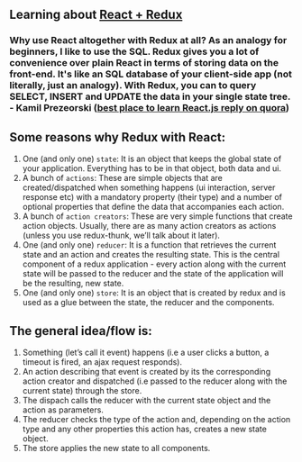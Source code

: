 ## Learning about [React + Redux](https://egghead.io/courses/getting-started-with-redux)

### Why use React altogether with Redux at all? As an analogy for beginners, I like to use the SQL. Redux gives you a lot of convenience over plain React in terms of storing data on the front-end. It's like an SQL database of your client-side app (not literally, just an analogy). With Redux, you can to query SELECT, INSERT and UPDATE the data in your single state tree. - Kamil Prezeorski ([best place to learn React.js reply on quora](https://www.quora.com/Whats-the-best-place-to-learn-React-js))

## Some reasons why Redux with React:
1.  One (and only one) `state`: It is an object that keeps the global state of your application. Everything has to be in that object, both data and ui.
2.  A bunch of `actions`: These are simple objects that are created/dispatched when something happens (ui interaction, server response etc) with a mandatory property (their type) and a number of optional properties that define the data that accompanies each action.
3.  A bunch of `action creators`: These are very simple functions that create action objects. Usually, there are as many action creators as actions (unless you use redux-thunk, we’ll talk about it later).
4.  One (and only one) `reducer`: It is a function that retrieves the current state and an action and creates the resulting state. This is the central component of a redux application - every action along with the current state will be passed to the reducer and the state of the application will be the resulting, new state.
5.  One (and only one) `store`: It is an object that is created by redux and is used as a glue between the state, the reducer and the components.

##  The general idea/flow is:
1.  Something (let’s call it event) happens (i.e a user clicks a button, a timeout is fired, an ajax request responds).
2.  An action describing that event is created by its the corresponding action creator and dispatched (i.e passed to the reducer along with the current state) through the store.
3.  The dispach calls the reducer with the current state object and the action as parameters.
4.  The reducer checks the type of the action and, depending on the action type and any other properties this action has, creates a new state object.
5.  The store applies the new state to all components.
